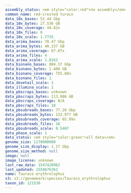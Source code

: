 ```yaml
---
assembly_status: <em style="color:red">no assembly</em>
common_name: red-crested turaco
data_10x_bases: 52.44 Gbp
data_10x_bytes: 27.536 GB
data_10x_coverage: 44.82x
data_10x_files: 8
data_10x_scale: 1.7735
data_arima_bases: 78.47 Gbp
data_arima_bytes: 40.237 GB
data_arima_coverage: 67.07x
data_arima_files: 4
data_arima_scale: 1.8162
data_bionano_bases: 884.37 Gbp
data_bionano_bytes: 1.400 GB
data_bionano_coverage: 755.88x
data_bionano_files: 1
data_dovetail_scale: 1
data_illumina_scale: 1
data_pbscraps_bases: unknown
data_pbscraps_bytes: 113.986 GB
data_pbscraps_coverage: N/A
data_pbscraps_files: 18
data_pbsubreads_bases: 77.20 Gbp
data_pbsubreads_bytes: 132.977 GB
data_pbsubreads_coverage: 65.99x
data_pbsubreads_files: 18
data_pbsubreads_scale: 0.5407
data_phase_scale: 1
data_status: <em style="color:green">all data</em>
genome_size: 1170000000
genome_size_display: 1.17 Gbp
genome_size_method: null
image: null
image_license: unknown
last_raw_data: 1547420962
last_updated: 1550676362
name: Tauraco erythrolophus
s3: s3://genomeark/species/Tauraco_erythrolophus
taxon_id: 121530
---
```

